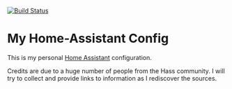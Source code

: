 [![Build Status](https://dev.azure.com/calvosoftware/Oscar%20Calvo/_apis/build/status/ocalvo.HomeAssistant?branchName=master)](https://dev.azure.com/calvosoftware/Oscar%20Calvo/_build/latest?definitionId=4&branchName=master)

# My Home-Assistant Config

This is my personal [Home Assistant](https://www.home-assistant.io/) configuration.

Credits are due to a huge number of people from the Hass community. I will try to collect and provide links
to information as I rediscover the sources.